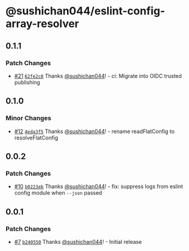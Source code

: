 # @sushichan044/eslint-config-array-resolver

## 0.1.1
### Patch Changes



- [#21](https://github.com/sushichan044/eslint-toolbox/pull/21) [`62fe2c0`](https://github.com/sushichan044/eslint-toolbox/commit/62fe2c06a78cb07fdcada6f95588765938cc689f) Thanks [@sushichan044](https://github.com/sushichan044)! - ci: Migrate into OIDC trusted publishing

## 0.1.0
### Minor Changes



- [#12](https://github.com/sushichan044/eslint-toolbox/pull/12) [`4eda3f5`](https://github.com/sushichan044/eslint-toolbox/commit/4eda3f513aa5a3c2f36a80d7378c363a33a6c2d0) Thanks [@sushichan044](https://github.com/sushichan044)! - rename readFlatConfig to resolveFlatConfig

## 0.0.2
### Patch Changes



- [#10](https://github.com/sushichan044/eslint-toolbox/pull/10) [`b0223eb`](https://github.com/sushichan044/eslint-toolbox/commit/b0223eba293005fa551afe6ee87883244f6f3622) Thanks [@sushichan044](https://github.com/sushichan044)! - fix: suppress logs from eslint config module when `--json` passed

## 0.0.1
### Patch Changes



- [#7](https://github.com/sushichan044/eslint-toolbox/pull/7) [`b240550`](https://github.com/sushichan044/eslint-toolbox/commit/b2405501f39ab31ab94866e8150161376f43a5ee) Thanks [@sushichan044](https://github.com/sushichan044)! - Initial release
